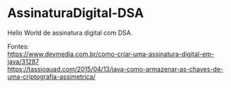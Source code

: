 # AssinaturaDigital-DSA
Hello World de assinatura digital com DSA.

Fontes: <br>
https://www.devmedia.com.br/como-criar-uma-assinatura-digital-em-java/31287<br>
https://tassioauad.com/2015/04/13/java-como-armazenar-as-chaves-de-uma-criptografia-assimetrica/
